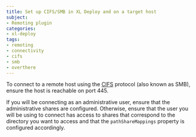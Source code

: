 ```yaml
---
title: Set up CIFS/SMB in XL Deploy and on a target host
subject:
- Remoting plugin
categories:
- xl-deploy
tags:
- remoting
- connectivity
- cifs
- smb
- overthere
---
```


To connect to a remote host using the [CIFS](http://en.wikipedia.org/wiki/Server_Message_Block) protocol (also known as SMB), ensure the host is reachable on port 445.

If you will be connecting as an administrative user, ensure that the administrative shares are configured. Otherwise, ensure that the user you will be using to connect has access to shares that correspond to the directory you want to access and that the `pathShareMappings` property is configured accordingly.
